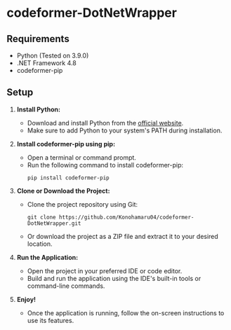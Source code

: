 # codeformer-DotNetWrapper

## Requirements

- Python (Tested on 3.9.0)
- .NET Framework 4.8
- codeformer-pip

## Setup

1. **Install Python:**
   - Download and install Python from the [official website](https://www.python.org/downloads/).
   - Make sure to add Python to your system's PATH during installation.

2. **Install codeformer-pip using pip:**
   - Open a terminal or command prompt.
   - Run the following command to install codeformer-pip:
     ```
     pip install codeformer-pip
     ```

3. **Clone or Download the Project:**
   - Clone the project repository using Git:
     ```
     git clone https://github.com/Konohamaru04/codeformer-DotNetWrapper.git
     ```
   - Or download the project as a ZIP file and extract it to your desired location.

4. **Run the Application:**
   - Open the project in your preferred IDE or code editor.
   - Build and run the application using the IDE's built-in tools or command-line commands.

5. **Enjoy!**
   - Once the application is running, follow the on-screen instructions to use its features.

